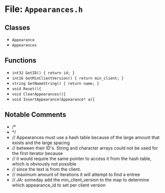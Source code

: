# File: `Appearances.h`

## Classes

- `Appearance`
- `Appearances`

## Functions

- `int32 GetID() { return id; }`
- `int16 GetMinClientVersion() { return min_client; }`
- `string GetNameString() { return name; }`
- `void Reset(){`
- `void ClearAppearances(){`
- `void InsertAppearance(Appearance* a){`

## Notable Comments

- /*
- */
- // Appearances must use a hash table because of the large amount that exists and the large spacing
- // between their ID's.  String and character arrays could not be used for the first iterator because
- // it would require the same pointer to access it from the hash table, which is obviously not possible
- // since the text is from the client.
- // maximum amount of iterations it will attempt to find a entree
- // JA: someday add the min_client_version to the map to determine which appearance_id to set per client version
